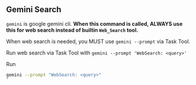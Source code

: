 ## Gemini Search

`gemini` is google gemini cli. **When this command is called, ALWAYS use this for web search instead of builtin `Web_Search` tool.**

When web search is needed, you MUST use `gemini --prompt` via Task Tool.

Run web search via Task Tool with `gemini --prompt 'WebSearch: <query>'`

Run

```bash
gemini --prompt "WebSearch: <query>"
`

